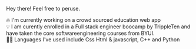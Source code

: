 Hey there! Feel free to peruse.

🔥 I'm currently working on a crowd sourced education web app </br>
💡 I am curently enrolled in a Full stack engineer boocamp by TrippleTen and have taken the core softwareengineering courses from BYUI. </br>
👨‍💻 Languages I've used include Css Html & javascript, C++ and Python
